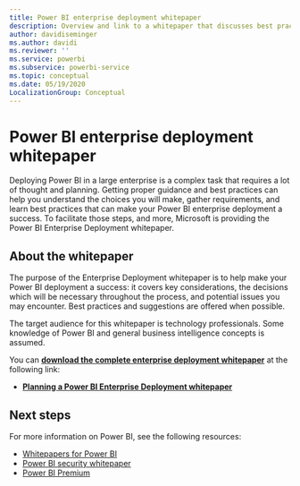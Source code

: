 ```yaml
---
title: Power BI enterprise deployment whitepaper
description: Overview and link to a whitepaper that discusses best practices for Power BI deployments in the enterprise
author: davidiseminger
ms.author: davidi
ms.reviewer: ''
ms.service: powerbi
ms.subservice: powerbi-service
ms.topic: conceptual
ms.date: 05/19/2020
LocalizationGroup: Conceptual
---
```


# Power BI enterprise deployment whitepaper

Deploying Power BI in a large enterprise is a complex task that requires a lot of thought and planning. Getting proper guidance and best practices can help you understand the choices you will make, gather requirements, and learn best practices that can make your Power BI enterprise deployment a success. To facilitate those steps, and more, Microsoft is providing the Power BI Enterprise Deployment whitepaper.

## About the whitepaper
The purpose of the Enterprise Deployment whitepaper is to help make your Power BI deployment a success: it covers key considerations, the decisions which will be necessary throughout the process, and potential issues you may encounter. Best practices and suggestions are offered when possible.

The target audience for this whitepaper is technology professionals. Some knowledge of Power BI and general business intelligence concepts is assumed.

You can [**download the complete enterprise deployment whitepaper**](https://aka.ms/PBIEnterpriseDeploymentWP) at the following link: 

* [**Planning a Power BI Enterprise Deployment whitepaper**](https://aka.ms/PBIEnterpriseDeploymentWP)

## Next steps

For more information on Power BI, see the following resources:

- [Whitepapers for Power BI](whitepapers.md)
- [Power BI security whitepaper](whitepaper-powerbi-security.md)
- [Power BI Premium](https://aka.ms/pbipremiumwhitepaper)

